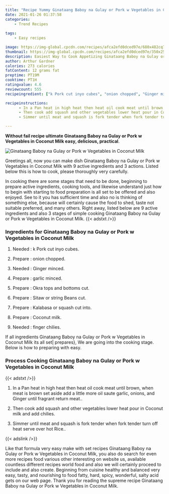 ```yaml
---
title: "Recipe Yummy Ginataang Baboy na Gulay or Pork w Vegetables in Coconut Milk"
date: 2021-01-26 01:37:58
categories:
    - Trend Recipes
    
tags:
    - Easy recipes

image: https://img-global.cpcdn.com/recipes/afca2efd0dced97e/680x482cq70/ginataang-baboy-na-gulay-or-pork-w-vegetables-in-coconut-milk-recipe-main-photo.jpg
thumbnail: https://img-global.cpcdn.com/recipes/afca2efd0dced97e/350x250cq70/ginataang-baboy-na-gulay-or-pork-w-vegetables-in-coconut-milk-recipe-main-photo.jpg
description: Easiest Way to Cook Appetizing Ginataang Baboy na Gulay or Pork w Vegetables in Coconut Milk with 9 ingredients and 3 stages of easy cooking.
author: Arthur Gardner
calories: 273 calories
fatContent: 12 grams fat
preptime: PT19M
cooktime: PT1H
ratingvalue: 4.6
reviewcount: 555
recipeingredient: ["k Pork cut inyo cubes", "onion chopped", "Ginger minced", "garlic minced", "Okra tops and bottoms cut", "Sitaw or string Beans cut", "Kalabasa or squash cut into", "Coconut milk", "finger chilies"]

recipeinstructions: 
      - In a Pan heat in high heat then heat oil cook meat until brown when meat is brown set aside add a little more oil saute garlic onions and Ginger until fragrant return meat 
      - Then cook add squash and other vegetables lower heat pour in Coconut milk and add chilies 
      - Simmer until meat and squash is fork tender when fork tender turn off heat serve over hot Rice

---
```




**Without fail recipe ultimate Ginataang Baboy na Gulay or Pork w Vegetables in Coconut Milk easy, delicious, practical**. 


![Ginataang Baboy na Gulay or Pork w Vegetables in Coconut Milk](https://img-global.cpcdn.com/recipes/afca2efd0dced97e/680x482cq70/ginataang-baboy-na-gulay-or-pork-w-vegetables-in-coconut-milk-recipe-main-photo.jpg "Ginataang Baboy na Gulay or Pork w Vegetables in Coconut Milk")




Greetings all, now you can make dish Ginataang Baboy na Gulay or Pork w Vegetables in Coconut Milk with 9 active ingredients and 3 actions. Listed below this is how to cook, please thoroughly very carefully.

In cooking there are some stages that need to be done, beginning to prepare active ingredients, cooking tools, and likewise understand just how to begin with starting to food preparation is all set to be offered and also enjoyed. See to it you has sufficient time and also no is thinking of something else, because will certainly cause the food to shed, taste not suitable preferred, and many others. Right away, listed below are 9 active ingredients and also 3 stages of simple cooking Ginataang Baboy na Gulay or Pork w Vegetables in Coconut Milk.
{{< adstxt />}}

### Ingredients for Ginataang Baboy na Gulay or Pork w Vegetables in Coconut Milk


1. Needed  : k Pork cut inyo cubes.

1. Prepare  : onion chopped.

1. Needed  : Ginger minced.

1. Prepare  : garlic minced.

1. Prepare  : Okra tops and bottoms cut.

1. Prepare  : Sitaw or string Beans cut.

1. Prepare  : Kalabasa or squash cut into.

1. Prepare  : Coconut milk.

1. Needed  : finger chilies.



If all ingredients Ginataang Baboy na Gulay or Pork w Vegetables in Coconut Milk its all set| prepares}, We are going into the cooking stage. Below is how to preparing with easy.

### Process Cooking Ginataang Baboy na Gulay or Pork w Vegetables in Coconut Milk

{{< adstxt />}}


1. In a Pan heat in high heat then heat oil cook meat until brown, when meat is brown set aside add a little more oil saute garlic, onions, and Ginger until fragrant return meat..



1. Then cook add squash and other vegetables lower heat pour in Coconut milk and add chilies.



1. Simmer until meat and squash is fork tender when fork tender turn off heat serve over hot Rice..





{{< adslink />}}

Like that formula very easy make with set recipes Ginataang Baboy na Gulay or Pork w Vegetables in Coconut Milk, you also do search for even more recipes food various other interesting on website us, available countless different recipes world food and also we will certainly proceed to include and also create. Beginning from cuisine healthy and balanced very easy, tasty, and nourishing to food fatty, hard, spicy, wonderful, salty acid gets on our web page. Thank you for reading the supreme recipe Ginataang Baboy na Gulay or Pork w Vegetables in Coconut Milk.
